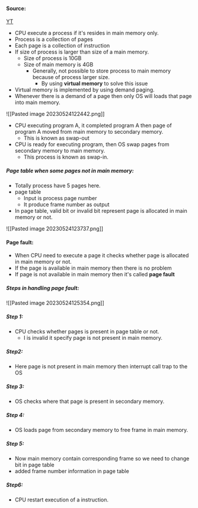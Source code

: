 #### Source:
[YT](https://www.youtube.com/watch?v=3CC7WOwDjac&list=PLXj4XH7LcRfDrdQuJTHIPmKMpa7eYVaPm&index=60)

* CPU execute a process if it's resides in main memory only.
* Process is a collection of pages
* Each page is a collection of instruction
* If size of process is larger than size of a main memory.
	* Size of process is 10GB
	* Size of main memory is 4GB
		* Generally, not possible to store process to main memory because of process larger size.
			* By using **virtual memory** to solve this issue
* Virtual memory is implemented by using demand paging.
* Whenever there is a demand of a page then only OS will loads that page into main memory.

![[Pasted image 20230524122442.png]]


* CPU executing program A, it completed program A then page of program A moved from main memory to secondary memory.
	* This is known as swap-out
* CPU is ready for executing program, then OS swap pages from secondary memory to main memory.
	* This process is known as swap-in.


##### Page table when some pages not in main memory:

* Totally process have 5 pages here.
* page table
	* Input is process page number
	* It produce frame number as output
* In page table, valid bit or invalid bit represent page is allocated in main memory or not.


![[Pasted image 20230524123737.png]]


#### Page fault:

* When CPU need to execute a page it checks whether page is allocated in main memory or not.
* If the page is available in main memory then there is no problem
* If page is not available in main memory then it's called **page fault**

##### Steps in handling page fault:


![[Pasted image 20230524125354.png]]

##### Step 1:

* CPU checks whether pages is present in page table or not.
	* I is invalid it specify page is not present in main memory.

##### Step2:

* Here page is not present in main memory then interrupt call trap to the OS

##### Step 3:

* OS checks where that page is present in secondary memory.

##### Step 4:

* OS loads page from secondary memory to free frame in main memory.

##### Step 5:

* Now main memory contain corresponding frame so we need to change bit in page table
* added frame number information in page table

##### Step6:

* CPU restart execution of a instruction.
